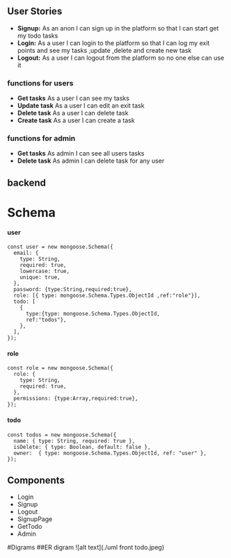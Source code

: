 ## User Stories

- **Signup:** As an anon I can sign up in the platform so that I can start get my todo tasks
- **Login:** As a user I can login to the platform so that I can log my exit points and see my tasks ,update ,delete and create new task
- **Logout:** As a user I can logout from the platform so no one else can use it
### functions for users
- **Get tasks** As a user I can see my tasks
- **Update task** As a user I can edit an exit task
- **Delete task** As a user I can delete task 
- **Create task** As a user I can create a task 
### functions for admin
- **Get tasks** As admin I can see all users tasks
- **Delete task** As admin I can delete task for any user

## backend 
# Schema
#### user
```
const user = new mongoose.Schema({
  email: {
    type: String,
    required: true,
    lowercase: true,
    unique: true,
  },
  password: {type:String,required:true},
  role: [{ type: mongoose.Schema.Types.ObjectId ,ref:"role"}],
  todo: [
    {
      type:{type: mongoose.Schema.Types.ObjectId,
      ref:"todos"},
    },
  ],
});
```
#### role
``` 
const role = new mongoose.Schema({
  role: {
    type: String,
    required: true,
  },
  permissions: {type:Array,required:true},
});
```
#### todo
```
const todos = new mongoose.Schema({
  name: { type: String, required: true },
  isDelete: { type: Boolean, default: false },
  owner:  { type: mongoose.Schema.Types.ObjectId, ref: "user" },
});
```
## Components

- Login
- Signup
- Logout
- SignupPage
- GetTodo
- Admin

#Digrams
##ER digram
![alt text](./uml front todo.jpeg)

